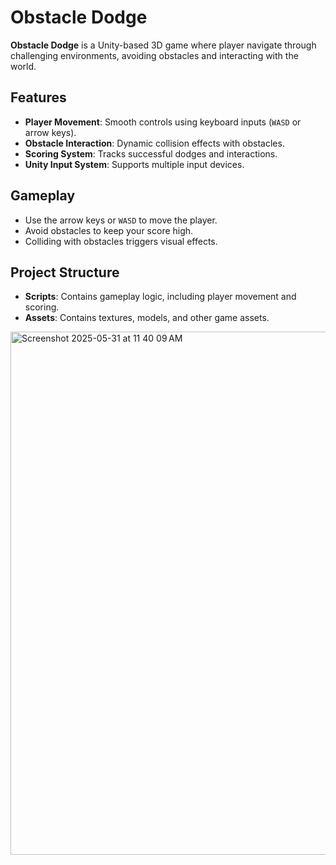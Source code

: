 # Obstacle Dodge

**Obstacle Dodge** is a Unity-based 3D game where player navigate through challenging environments, avoiding obstacles and interacting with the world.

## Features
- **Player Movement**: Smooth controls using keyboard inputs (`WASD` or arrow keys).
- **Obstacle Interaction**: Dynamic collision effects with obstacles.
- **Scoring System**: Tracks successful dodges and interactions.
- **Unity Input System**: Supports multiple input devices.


## Gameplay
- Use the arrow keys or `WASD` to move the player.
- Avoid obstacles to keep your score high.
- Colliding with obstacles triggers visual effects.

## Project Structure
- **Scripts**: Contains gameplay logic, including player movement and scoring.
- **Assets**: Contains textures, models, and other game assets.

<img width="837" alt="Screenshot 2025-05-31 at 11 40 09 AM" src="https://github.com/user-attachments/assets/e8855775-5c5e-440f-ba9f-b06cc56231fd" />
